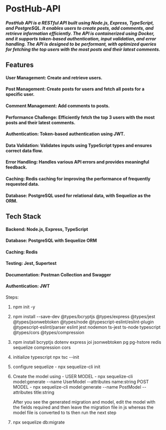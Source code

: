 # PostHub-API

##### PostHub API is a RESTful API built using Node.js, Express, TypeScript, and PostgreSQL. It enables users to create posts, add comments, and retrieve information efficiently. The API is containerized using Docker, and it supports token-based authentication, input validation, and error handling. The API is designed to be performant, with optimized queries for fetching the top users with the most posts and their latest comments.

## Features
#### User Management: Create and retrieve users.
#### Post Management: Create posts for users and fetch all posts for a specific user.
#### Comment Management: Add comments to posts.
#### Performance Challenge: Efficiently fetch the top 3 users with the most posts and their latest comments.
#### Authentication: Token-based authentication using JWT.
#### Data Validation: Validates inputs using TypeScript types and ensures correct data flow.
#### Error Handling: Handles various API errors and provides meaningful feedback.
#### Caching: Redis caching for improving the performance of frequently requested data.
#### Database: PostgreSQL used for relational data, with Sequelize as the ORM.

## Tech Stack
#### Backend: Node.js, Express, TypeScript
#### Database: PostgreSQL with Sequelize ORM
#### Caching: Redis
#### Testing: Jest, Supertest
#### Documentation: Postman Collection and Swagger
#### Authentication: JWT

Steps: 
1. npm init -y
2. npm install --save-dev @types/bcryptjs @types/express @types/jest @types/jsonwebtoken @types/node @typescript-eslint/eslint-plugin @typescript-eslint/parser eslint jest nodemon ts-jest ts-node typescript @types/cors @types/compression
3. npm install bcryptjs dotenv express joi jsonwebtoken pg pg-hstore redis sequelize compression cors
4. initialize typescript npx tsc --init 
5. configure sequelize - npx sequelize-cli init
6. Create the model using - 
    USER MODEL - npx sequelize-cli model:generate --name UserModel --attributes name:string
    POST MODEL - npx sequelize-cli model:generate --name PostModel --attributes title:string
    
    After you see the generated migration and model, edit the model with the fields required and then leave the migration file in js whereas the model file is converted to ts then run the next step 
7. npx sequelize db:migrate

